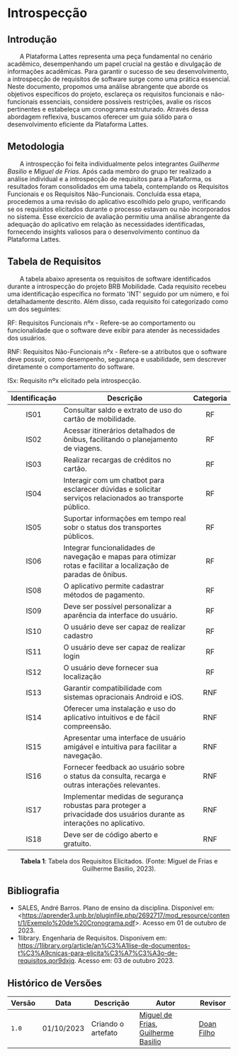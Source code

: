 # **Introspecção**

## **Introdução**

&emsp;&emsp;A Plataforma Lattes representa uma peça fundamental no cenário acadêmico, desempenhando um papel crucial na gestão e divulgação de informações acadêmicas. Para garantir o sucesso de seu desenvolvimento, a introspecção de requisitos de software surge como uma prática essencial. Neste documento, propomos uma análise abrangente que aborde os objetivos específicos do projeto, esclareça os requisitos funcionais e não-funcionais essenciais, considere possíveis restrições, avalie os riscos pertinentes e estabeleça um cronograma estruturado. Através dessa abordagem reflexiva, buscamos oferecer um guia sólido para o desenvolvimento eficiente da Plataforma Lattes.

## **Metodologia**

&emsp;&emsp;A introspecção foi feita individualmente pelos integrantes *Guilherme Basilio* e *Miguel de Frias*. Após cada membro do grupo ter realizado a análise individual e a introspecção de requisitos para a Plataforma, os resultados foram consolidados em uma tabela, contemplando os Requisitos Funcionais e os Requisitos Não-Funcionais. Concluída essa etapa, procedemos a uma revisão do aplicativo escolhido pelo grupo, verificando se os requisitos elicitados durante o processo estavam ou não incorporados no sistema. Esse exercício de avaliação permitiu uma análise abrangente da adequação do aplicativo em relação às necessidades identificadas, fornecendo insights valiosos para o desenvolvimento contínuo da Plataforma Lattes.

## **Tabela de Requisitos**

&emsp;&emsp;A tabela abaixo apresenta os requisitos de software identificados durante a introspecção do projeto BRB Mobilidade. Cada requisito recebeu uma identificação específica no formato 'INT' seguido por um número, e foi detalhadamente descrito. Além disso, cada requisito foi categorizado como um dos seguintes:

RF: Requisitos Funcionais nºx - Refere-se ao comportamento ou funcionalidade que o software deve exibir para atender às necessidades dos usuários.

RNF: Requisitos Não-Funcionais nºx - Refere-se a atributos que o software deve possuir, como desempenho, segurança e usabilidade, sem descrever diretamente o comportamento do software.

ISx: Requisito nºx elicitado pela introspecção.

| Identificação | Descrição | Categoria |
| :-: | - | :-: | 
| IS01 | Consultar saldo e extrato de uso do cartão de mobilidade. | RF | 
| IS02 | Acessar itinerários detalhados de ônibus, facilitando o planejamento de viagens. | RF | 
| IS03 | Realizar recargas de créditos no cartão. | RF | 
| IS04 | Interagir com um chatbot para esclarecer dúvidas e solicitar serviços relacionados ao transporte público. | RF | 
| IS05 | Suportar informações em tempo real sobr o status dos transportes públicos. | RF | 
| IS06 | Integrar funcionalidades de navegação e mapas para otimizar rotas e facilitar a localização de paradas de ônibus. | RF | 
| IS08 | O aplicativo permite cadastrar métodos de pagamento. | RF |
| IS09 | Deve ser possível personalizar a aparência da interface do usuário. | RF |
| IS10 | O usuário deve ser capaz de realizar cadastro | RF |
| IS11 | O usuário deve ser capaz de realizar login | RF |
| IS12 | O usuário deve fornecer sua localização | RF |
| IS13 | Garantir compatibilidade com sistemas opracionais Android e iOS. | RNF |
| IS14 | Oferecer uma instalação e uso do aplicativo intuitivos e de fácil compreensão. | RNF |
| IS15 | Apresentar uma interface de usuário amigável e intuitiva para facilitar a navegação. | RNF |
| IS16 | Fornecer feedback ao usuário sobre o status da consulta, recarga e outras interações relevantes. | RNF |
| IS17 | Implementar medidas de segurança robustas para proteger a privacidade dos usuários durante as interações no aplicativo. | RNF |
| IS18 | Deve ser de código aberto e gratuito. | RNF |

<div style="text-align: center">
    <p> <b>Tabela 1</b>: Tabela dos Requisitos Elicitados. (Fonte: Miguel de Frias e Guilherme Basilio, 2023).</p>
</div>

## **Bibliografia**

- SALES, André Barros. Plano de ensino da disciplina. Disponível em: <<https://aprender3.unb.br/pluginfile.php/2692717/mod_resource/content/1/Exemplo%20de%20Cronograma.pdf>>. Acesso em 01 de outubro de 2023.
- 1library. Engenharia de Requisitos. Disponívem em: https://1library.org/article/an%C3%A1lise-de-documentos-t%C3%A9cnicas-para-elicita%C3%A7%C3%A3o-de-requisitos.qor9dxjq. Acesso em: 03 de outubro 2023.


## **Histórico de Versões**

| Versão | Data       | Descrição            | Autor          | Revisor        |
|--------|:----------:|----------------------|----------------|--------------- |
| `1.0`  | 01/10/2023 | Criando o artefato | [Miguel de Frias](https://github.com/migueldefrias), [Guilherme Basilio](https://github.com/GuilhermeBES) | [Doan Filho](https://github.com/FilhoDoan) |